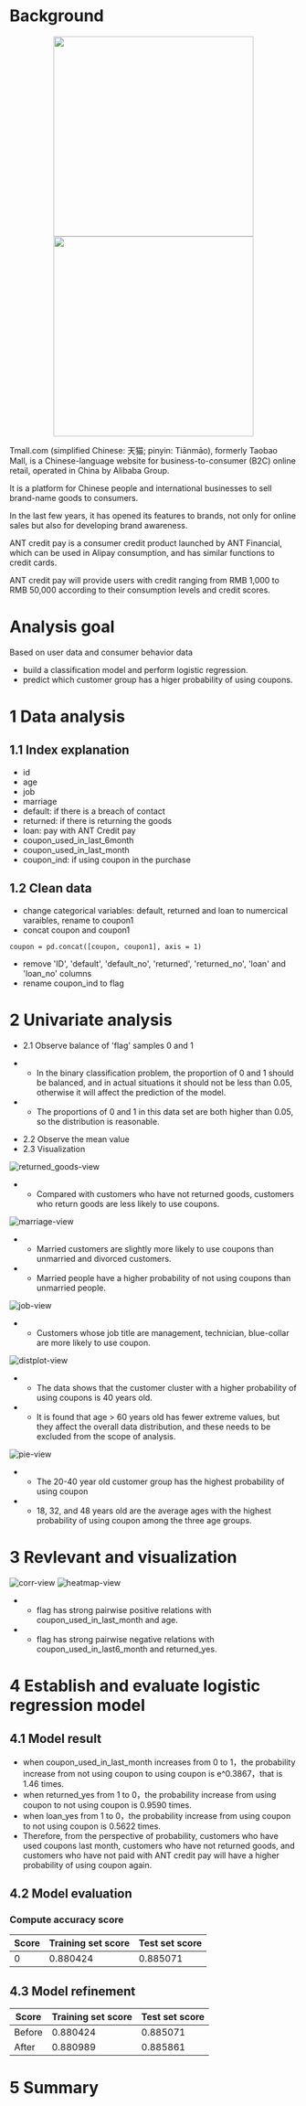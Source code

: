 # Background 
<div align = center>
<img width= "350" height= "350" src = "img/tmall.png">
<img width= "350" height= "350" src = "img/ant.png">
</div>

Tmall.com (simplified Chinese: 天猫; pinyin: Tiānmāo), formerly Taobao Mall, is a Chinese-language website for business-to-consumer (B2C) online retail, operated in China by Alibaba Group. 

It is a platform for Chinese people and international businesses to sell brand-name goods to consumers. 

In the last few years, it has opened its features to brands, not only for online sales but also for developing brand awareness.


ANT credit pay is a consumer credit product launched by ANT Financial, which can be used in Alipay consumption, and has similar functions to credit cards. 

ANT credit pay will provide users with credit ranging from RMB 1,000 to RMB 50,000 according to their consumption levels and credit scores. 



# Analysis goal 
Based on user data and consumer behavior data 
- build a classification model and perform logistic regression.
- predict which customer group has a higer probability of using coupons. 


# 1 Data analysis 
## 1.1 Index explanation 
- id 
- age 
- job 
- marriage 
- default: if there is a breach of contact 
- returned: if there is returning the goods 
- loan: pay with ANT Credit pay 
- coupon_used_in_last_6month
- coupon_used_in_last_month
- coupon_ind: if using coupon in the purchase

## 1.2 Clean data
- change categorical variables: default, returned and loan to numercical varaibles, rename to coupon1
- concat coupon and coupon1
```
coupon = pd.concat([coupon, coupon1], axis = 1)
```
- remove 'ID', 'default', 'default_no', 'returned', 'returned_no', 'loan' and 'loan_no' columns
- rename coupon_ind to flag

# 2 Univariate analysis
* 2.1 Observe balance of 'flag' samples 0 and 1
- * In the binary classification problem, the proportion of 0 and 1 should be balanced, and in actual situations it should not be less than 0.05, otherwise it will affect the prediction of the model.
- * The proportions of 0 and 1 in this data set are both higher than 0.05, so the distribution is reasonable.

* 2.2 Observe the mean value
* 2.3 Visualization

![returned_goods-view](img/returned_goods.png)

- * Compared with customers who have not returned goods, customers who return goods are less likely to use coupons.

![marriage-view](img/marriage.png)

- * Married customers are slightly more likely to use coupons than unmarried and divorced customers.
- * Married people have a higher probability of not using coupons than unmarried people.

![job-view](img/job.png)

- * Customers whose job title are management, technician, blue-collar are more likely to use coupon.

![distplot-view](img/distplot.png)

- * The data shows that the customer cluster with a higher probability of using coupons is 40 years old.
- * It is found that age > 60 years old has fewer extreme values, but they affect the overall data distribution, and these needs to be excluded from the scope of analysis. 

![pie-view](img/pie.png)

- * The 20-40 year old customer group has the highest probability of using coupon
- * 18, 32, and 48 years old are the average ages with the highest probability of using coupon among the three age groups.

# 3 Revlevant and visualization 

![corr-view](img/corr.png)
![heatmap-view](img/heatmap.png)

- * flag has strong pairwise positive relations with coupon_used_in_last_month and age. 
- * flag has strong pairwise negative relations with coupon_used_in_last6_month and returned_yes.


# 4 Establish and evaluate logistic regression model 
## 4.1 Model result
- when coupon_used_in_last_month increases from 0 to 1，the probability increase from not using coupon to using coupon is e^0.3867，that is 1.46 times. 
- when returned_yes from 1 to 0，the probability increase from using coupon to not using coupon is 0.9590 times.
- when loan_yes from 1 to 0，the probability increase from using coupon to not using coupon is 0.5622 times.
- Therefore, from the perspective of probability, customers who have used coupons last month, customers who have not returned goods, and customers who have not paid with ANT credit pay will have a higher probability of using coupon again.

## 4.2 Model evaluation
### Compute accuracy score

| Score |Training set score| Test set score |
|---|---|---|
| 0 |  0.880424  | 0.885071 |

## 4.3 Model refinement

| Score |Training set score| Test set score |
|---|---|---|
|  Before |  0.880424	  | 0.885071  |
|  After |  0.880989	  | 0.885861  |


# 5 Summary 




